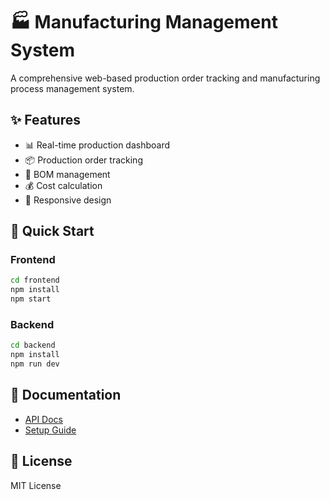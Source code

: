 # 🏭 Manufacturing Management System

A comprehensive web-based production order tracking and manufacturing process management system.

## ✨ Features

- 📊 Real-time production dashboard
- 📦 Production order tracking
- 🔧 BOM management
- 💰 Cost calculation
- 📱 Responsive design

## 🚀 Quick Start

### Frontend
```bash
cd frontend
npm install
npm start
```

### Backend
```bash
cd backend
npm install
npm run dev
```

## 📖 Documentation

- [API Docs](docs/API.md)
- [Setup Guide](docs/SETUP.md)

## 📝 License

MIT License
